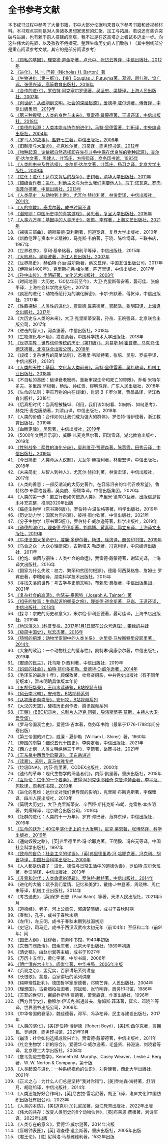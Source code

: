 # 全书参考文献

本书成书过程中参考了大量书籍，书中大部分论据均来自以下参考书籍和音视频材料。本书观点实则是对人类诸多思想家思想的汇聚、加工与拓展。若说还有些许突破与进展，也有赖于前人搭建的高塔，我不过是在这高塔之上尝试多迈出一步。向这些伟大的先驱，以及孜孜不倦探究、整理生命历史的人们致敬！（其中划线部分是重点阅读参考文献，其它的是部分阅读参考）

1.  [《自私的基因》，理查德·道金斯著，卢允中、张岱云等译，中信出版社，2012年]()
2.  [《进化》，N. H. 巴顿（Nicholas H. Barton）著]()
3.  [《生物进化（第三版）》，【美】Douglas J. Futuyma著，葛颂、顾红雅、饶广远、张德兴译，高等教育出版社，2019年]()
4.  [《合作的进化》，罗伯特·阿克塞尔罗德著，吴坚忠、梁捷译，上海人民出版社，2007年]()
5.  [《创世纪：从细胞到文明，社会的深层起源》，爱德华·威尔逊著，傅贺译，中信出版集团，2019年]()
6.  [《第三种猩猩：人类的身世与未来》，贾雷德·戴蒙德著，王道还译，中信出版社，2018年]()
7.  [《美德的起源：人类本能与协作的进化》，马特·里德雷著，刘珩译，中央编译出版社，2004年]()
8.  [《罗马人的故事》，盐野七生著，中信出版社，2006年]()
9.  [《旧制度与大革命》，托克维尔著，冯棠译，商务印书馆，2012年]()
10. [《物种起源：论依据自然选择即在生存斗争中保存优良族的物种起源》，查尔斯·达尔文著，周建人、叶笃庄、方宗熙译，商务印书馆，1995年]()
11. [《人类的由来及性选择》，查尔斯·达尔文著，叶笃庄、杨习之译，北京大学出版社，2009年]()
12. [《进化！进化！达尔文背后的战争》，史钧著，清华大学出版社，2011年]()
13. [《超级合作者：进化、利他主义与为什么我们需要他人》，马丁·诺瓦克、罗杰·海菲尔德著，中信出版社，2013年]()
14. [《人类简史：从动物到上帝》，尤瓦尔·赫拉利著，林俊宏译，中信出版社，2014年]()
15. [《人的宗教》，泰戈尔著，成书时间不详]()
16. [《潜规则：中国历史中的真实游戏》，吴思著，复旦大学出版社，2016年]()
17. [《人类六万年：基因中的人类历史》，张振、李辉著，上海文艺出版社，2021年]()
18. 《裸猿三部曲》，德斯蒙德·莫利斯著，何道宽译，复旦大学出版社，2010年
19. 《新教伦理与资本主义精神》，马克斯·韦伯著，于晓、陈维纲译，三联书店，1987年
20. 《世界秩序》，亨利·基辛格著，胡利平等译，中信出版社，2015年
21. [《大败局》，吴晓波著，浙江人民出版社，2007年]()
22. 《世界简史》，赫伯特·乔治·威尔斯著，蔡文显译，中国友谊出版公司，2017年
23. 《伊斯兰1400年》，克里斯托弗·梅尔著，陈万里译，中信出版社，2017年
24. [《孙中山传》，尚明轩著，文化艺术出版社，2008年]()
25. 《时间地图：大历史，130亿年前至今》，大卫·克里斯蒂安著，晏可佳、张旅平译，上海社会科学院出版社，2017年
26. 《疯狂的进化：动物奇葩行为的演化解密》，卡尔·齐默著，傅贺译，中信出版社，2017年
27. [《性趣探秘：人类性的进化》，贾雷德·戴蒙德著，郭起浩、张明园译，上海译文出版社，2017年]()
28. 《大历史与人类的未来》，大卫·克里斯蒂安著，孙岳、王皖强译，北京联合出版公司，2017年
29. 《进击的智人》，河森堡著，中信出版社，2018年
30. 《生物演化与环境》，戎嘉余著，中国科学技术大学出版社，2018年
31. [《世界宗教：世界信仰传统的历史（第11版）》，刘易斯·M·霍普费、马克·R·伍德沃德著，北京联合出版公司，2018年]()
32. 《规模：复杂世界的简单法则》，杰弗里·韦斯特著，张培、吴彤、罗振宇译，中信出版社，2018年
33. [《人类的天性：基因、文化与人类前景》，马特·里德雷著，吴礼敬译，机械工业出版社，2018年]()
34. 《不自私的基因：破译衰老密码，重新审视生命和死亡的界限》，乔希·米特尔多夫、多里昂·萨根著，杨泓、孙红贵、缪明珠译，广东人民出版社，2018年
35. 《生命的法则：宇宙万物的内在规律》，肖恩·B·卡罗尔著，贾晶晶译，浙江教育出版社，2018年
36. 《后真相时代：当真相被操纵、利用，我们该如何看、如何听、如何思考》，赫克托·麦克唐纳著，刘清山译，中信出版社，2019年
37. 《人类的价值：合作如何让我们成为强大的群体》，罗伯特·博伊德著，浙江教育出版社，2019年
38. [《血酬定律》，吴思著，中信出版社，2019年]()
39. 《5000年文明启示录》，威廉·H.麦克尼尔著，田瑞雪译，湖北教育出版社，2019年
40. [《性别战争：两性的演化分歧》，奥利维亚·贾德森著，陈蓉霞、田秀云译，中信出版社，2019年]()
41. 《今日简史：人类命运大议题》，尤瓦尔·赫拉利著，林俊宏译，中信出版社，2018年
42. 《未来简史：从智人到神人》，尤瓦尔·赫拉利著，林俊宏译，中信出版社，2017年
43. 《人类的善意：一部反潮流的大历史著作，在容易沮丧的年代召唤希望》，鲁特格尔·布雷格曼著，吴奕俊、唐颖华译，中信出版集团，2020年
44. 《人类的第一步：直立行走如何塑造人类》，杰里米·德席尔瓦著，出版信息暂未补充完整，推测2020年出版
45. 《癌症生物学（原书第6版）》，罗伯特·A·温伯格等著，科学出版社，2019年
46. 《历史动力学：国家为何兴衰》，彼得·图尔钦著，中信出版社，2021年
47. 《分子生物学（原书第5版）》，罗伯特·F·威尔逊等著，科学出版社，2019年
48. [《道德的演化》，理查德·乔伊斯著，刘鹏博、黄素珍、郭立东译，上海译文出版社，2019年]()
49. [《牛津法国大革命史》，威廉·多伊尔著，杨进、徐滨译，商务印书馆，2019年]()
50. 《乌合之众：大众心理研究》，古斯塔夫·勒庞著，冯克利译，中央编译出版社，2011年
51. 《枪炮、病菌与钢铁：人类社会的命运》，贾雷德·戴蒙德著，谢延光译，上海译文出版社，2016年
52. 《国家为什么失败：权力、繁荣和贫困的根源》，德隆·阿西莫格鲁、詹姆士·罗宾逊著，李增刚译，湖南科学技术出版社，2015年
53. 《寻找失落的世界：考古学与史前文明》，布赖恩·费根著，中信出版集团，2021年
54. [《复杂社会的崩溃》，约瑟夫·泰恩特（Joseph A. Tainter）著]()
55. [《祖先的故事：生命起源的朝圣之旅》，理查德·道金斯著，马岩、王道还译，中信出版社，2018年]()
56. 《探寻：宗教的历史和意义》，米尔恰·伊利亚德著，晏可佳译，上海书店出版社，2019年
57. [《地球演义》（科普专栏，2017年1月1日起在公众号连载），攀缘的井蛙]()
58. [《极简中国史》，张宏杰著，2016年]()
59. [《猿猴的把戏：动物学家眼中的人类关系》，达里奥·马埃斯特里皮耶里著，2014年]()
60. 《大象的政治：一个动物社会的爱与性》，凯特琳·奥康奈尔著，中信出版社，2019年
61. 《蜜蜂的民主》，托马斯·D·西利著，中信出版社，2019年
62. [《蚂蚁的社会》，伯特·荷尔多布勒、爱德华·O·威尔逊著，2014年]()
63. 《毛泽东的最后十年》，顾保孜著，杜修贤摄影，中共党史出版社（有不同年份版本），暂未明确具体版本年份
64. [《五胡归华录》，王山水读通鉴，B站视频专辑]()
65. [《风云南北朝》，安州牧，B站视频系列]()
66. [《从初唐走向盛唐》，安州牧，B站视频系列]()
67. 《大汉的天空》，硬核历史创作者，腾讯视频系列
68. [《王朝》（BBC纪录片，总制片人迈克·冈顿，导演斯蒂芬·莫斯，主持人大卫·爱登堡）]()
69. 《罗马帝国衰亡史》，爱德华·吉本著，商务印书馆（最早于1776-1788年间分卷出版）
70. 《第三帝国的兴亡》，威廉・夏伊勒（William L. Shirer）著，1960年
71. 《帝国的崩裂：细说五代十国史》，李奕定著，中信出版社，2021年
72. 《西方史纲：人类文明纵横三千年》，李筠著，岳麓书社，2021年
73. [《王东岳中西哲学启蒙课》，王东岳讲述]()
74. [《读嘉》，苏则，喜马拉雅专栏]()
75. 《垃圾DNA》，内莎·凯里著，CODEX出版社，2000年
76. 《遗传的革命：现代生物学的缔造者们》，内莎·凯里著，重庆出版社，2015年
77. [《互助论：进化的一个要素》，彼得·阿列克谢耶维奇·克鲁泡特金著，李平沤、何钦译，商务印书馆，2010年]()
78. 《进化的思维：达尔文对我们世界观的影响》，克里斯·布斯克斯著，李保臻译，四川人民出版社，2010年
79. 《简明大历史》，大卫·克里斯蒂安、辛西娅·斯托克斯·布朗、克雷格·本杰明著，刘耀辉译，北京联合出版公司，2016年
80. 《社群的进化：人类的十一万年》，罗宾·邓巴著，范祥东译，中信出版社，2016年
81. [《生命的跃升：40亿年演化史上的十大发明》，尼克·莱恩著，张博然译，科学出版社，2016年]()
82. 《通向奴役之路》，[英]弗里德里希·冯·哈耶克著，王明毅、冯兴元等译，中国社会科学出版社，1997年
83. [《致命的自负：社会主义的谬误》，[英]弗里德里希·冯·哈耶克著，冯克利、胡晋华译，中国社会科学出版社，2000年]()
84. 《人人都是伪君子：进化、德性与日常生活中的道德伪善》，罗伯特·库尔茨班著，乔江涛译，中信出版社，2013年
85. [《非零和时代：人类命运的逻辑》，罗伯特·赖特著，中信出版社，2014年]()
86. 《进化的大脑：赋予我们爱情、记忆和美梦》，戴维·J·林登著，周晓林、周仁来等译，机械工业出版社，2014年
87. 《考古通史》，[英]保罗·巴恩（Paul Bahn）等著，天津人民出版社，2021年5月
88. 《道德经》，老子，河上公章句、‌郭店楚简版，成书于春秋时期
89. 《春秋》，孔子，成书于春秋末期
90. 《左传》，左丘明，成书于春秋末期到战国初期
91. 《史记》，司马迁，成书于西汉汉武帝太初元年（前104年）至征和二年（前91年）间
92. 《国史大纲》，钱穆著，商务印书馆，1940年初版
93. 《东晋门阀政治》，田余庆著，北京大学出版社，1989年初版
94. 《清史稿》，由赵尔巽等主编，成书于1927年
95. 《万历十五年》，黄仁宇著，中华书局，2006年
96. [《明亡清兴六十年》，阎崇年著，中华书局，2006年出版]()
97. 《贞观之治》，孟宪实，百家讲坛系列讲座
98. 《长恨歌》，蒙曼，百家讲坛的系列讲座
99. 《纯粹理性批判》，德国哲学家康德著，邓晓芒译，人民出版社，2004年
100. 《理想国》，古希腊柏拉图著，郭斌和、张竹明译，商务印书馆，1986年
101. 《苏菲的世界》，挪威乔斯坦·贾德著，萧宝森译，作家出版社，1996年
102. 《西方哲学史》，撒穆尔·伊诺克·斯通普夫、詹姆斯·菲泽著，匡宏、邓晓芒等译，世界图书出版公司，2009年
103. 《中华帝国的衰落》，魏斐德著，邓军、冯承柏译，民主与建设出版社，2017年
104. 《人类的演化》，[美]罗伯特·博伊德（Robert Boyd）、[美]琼·西尔克著，贾拥民、吴娴译，商务印书馆，2021年11月
105. 《崩溃：社会如何选择成败兴亡》，贾雷德·戴蒙德著，中信出版社，2011年
106. 《社会生物学：新的综合》，爱德华·O·威尔逊著，毛盛贤、孙港波、刘晓君等译，北京理工大学出版社，2008年
107. 《詹韦免疫生物学》，Kenneth M. Murphy、Casey Weaver、Leslie J. Berg著，W. W. Norton & Company，第十版
108. 《人类起源与进化：一种系统视角的认识》，刘舜康著，西北大学出版社，2021年
109. 《正义之心：为什么人们总是坚持"我对你错"》，[美]乔纳森·海特著，舒明月、胡晓旭译，中信出版社，2014年
110. 《人类还能好好合作吗》，[英]尼古拉·雷哈尼著，胡正飞译，湛庐文化|中国纺织出版社有限公司，2023年
111. 《人类的本质》，[美]迈克尔·加扎尼加著，浙江教育出版社，2022年出版
112. 《伟大的共存：改变人类历史的8个动物伙伴》，[英]布莱恩·费根著，刘诗军译，2022年出版
113. 《人类存在的意义》，爱德华·威尔逊著，2014年出版
114. 《盲眼钟表匠》，[英] 理查德·道金斯著，重庆出版社，2005年出版
115. 《君王论》，[意] 尼科洛·马基雅维利著，1532年出版

